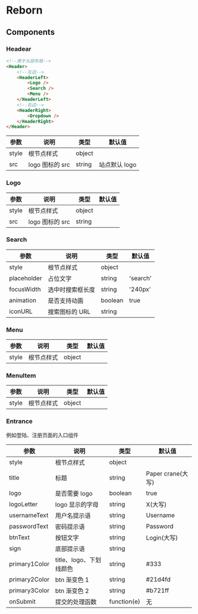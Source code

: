 # Reborn

## Components

### Headear

```html
<!--用于头部布局-->
<Header>
    <!--左边-->
    <HeaderLeft>
        <Logo />
        <Search />
        <Menu />
    </HeaderLeft>
    <!--右边-->
    <HeaderRight>
        <Dropdown />
    </HeaderRight>
</Header>
```

| 参数  | 说明            | 类型   | 默认值        |
| ----- | --------------- | ------ | ------------- |
| style | 根节点样式      | object |               |
| src   | logo 图标的 src | string | 站点默认 logo |

### Logo

| 参数  | 说明            | 类型   | 默认值 |
| ----- | --------------- | ------ | ------ |
| style | 根节点样式      | object |        |
| src   | logo 图标的 src | string |        |

### Search

| 参数        | 说明             | 类型    | 默认值   |
| ----------- | ---------------- | ------- | -------- |
| style       | 根节点样式       | object  |          |
| placeholder | 占位文字         | string  | 'search' |
| focusWidth  | 选中时搜索框长度 | string  | '240px'  |
| animation   | 是否支持动画     | boolean | true     |
| iconURL     | 搜索图标的 URL   | string  |          |

### Menu

| 参数  | 说明       | 类型   | 默认值 |
| ----- | ---------- | ------ | ------ |
| style | 根节点样式 | object |        |

### MenuItem

| 参数  | 说明       | 类型   | 默认值 |
| ----- | ---------- | ------ | ------ |
| style | 根节点样式 | object |        |

### Entrance

例如登陆、注册页面的入口组件

| 参数          | 说明                    | 类型        | 默认值            |
| ------------- | ----------------------- | ----------- | ----------------- |
| style         | 根节点样式              | object      |                   |
| title         | 标题                    | string      | Paper crane(大写) |
| logo          | 是否需要 logo           | boolean     | true              |
| logoLetter    | logo 显示的字母         | string      | X(大写)           |
| usernameText  | 用户名提示语            | string      | Username          |
| passwordText  | 密码提示语              | string      | Password          |
| btnText       | 按钮文字                | string      | Login(大写)       |
| sign          | 底部提示语              | string      |                   |
| primary1Color | title、logo、下划线颜色 | string      | #333              |
| primary2Color | btn 渐变色 1            | string      | #21d4fd           |
| primary3Color | btn 渐变色 2            | string      | #b721ff           |
| onSubmit      | 提交的处理函数          | function(e) | 无                |
